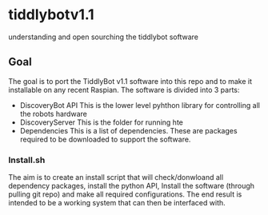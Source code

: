 # tiddlybotv1.1
understanding and open sourching the tiddlybot software

## Goal  
The goal is to port the TiddlyBot v1.1 software into this repo and to make it installable on any recent Raspian.  The software is divided into 3 parts:

* DiscoveryBot API
This is the lower level pyhthon library for controlling all the robots hardware
* DiscoveryServer
This is the folder for running hte 
* Dependencies 
This is a list of dependencies.  These are packages required to be downloaded to support the software.

### Install.sh
The aim is to create an install script that will check/donwloand all dependency packages, install the python API, Install the software (through pulling git repo) and make all required configurations.  The end result is intended to be a working system that can then be interfaced with. 

